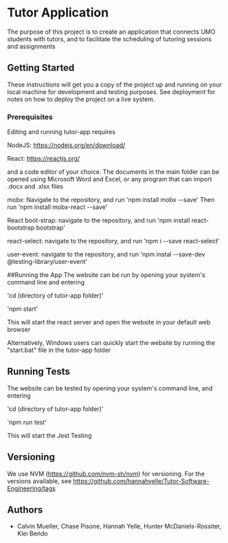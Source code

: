 # Tutor Application

The purpose of this project is to create an application that connects UMO students with tutors, and to facilitate the scheduling of tutoring sessions and assignments


## Getting Started

These instructions will get you a copy of the project up and running on your local machine for development and testing purposes. See deployment for notes on how to deploy the project on a live system.

### Prerequisites

Editing and running tutor-app requires

NodeJS: https://nodejs.org/en/download/

React: https://reactjs.org/

and a code editor of your choice. The documents in the main folder can be opened using Microsoft Word and Excel, or any program that can import .docx and .xlsx files

mobx: 
Navigate to the repository, and run 'npm install mobx --save'
Then run 'npm install mobx-react --save'

React boot-strap:
navigate to the repository, and run 'npm install react-bootstrap bootstrap'

react-select:
navigate to the repository, and run 'npm i --save react-select'

user-event:
navigate to the repository, and run 'npm instal --save-dev @testing-library/user-event'

##Running the App
The website can be run by opening your system's command line and entering

'cd (directory of tutor-app folder)'

'npm start'

This will start the react server and open the website in your default web browser

Alternatively, Windows users can quickly start the website by running the "start.bat" file in the tutor-app folder


## Running Tests 

The website can be tested by opening your system's command line, and entering

'cd (directory of tutor-app folder)'

'npm run test'

This will start the Jest Testing

## Versioning

We use NVM (https://github.com/nvm-sh/nvm) for versioning. For the versions available, see https://github.com/hannahyelle/Tutor-Software-Engineering/tags

## Authors

* Calvin Mueller, Chase Pisone, Hannah Yelle, Hunter McDaniels-Rossiter, Klei Bendo